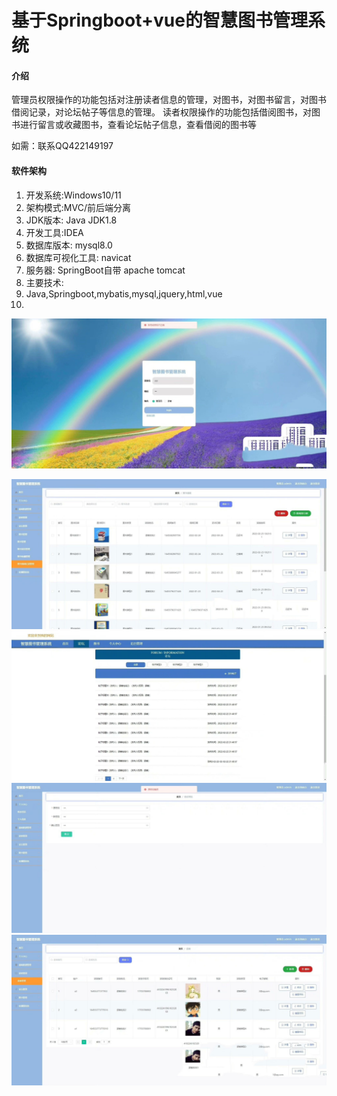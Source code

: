 # 基于Springboot+vue的智慧图书管理系统

#### 介绍
管理员权限操作的功能包括对注册读者信息的管理，对图书，对图书留言，对图书借阅记录，对论坛帖子等信息的管理。
读者权限操作的功能包括借阅图书，对图书进行留言或收藏图书，查看论坛帖子信息，查看借阅的图书等

如需：联系QQ422149197
#### 软件架构

1. 开发系统:Windows10/11
1. 架构模式:MVC/前后端分离
1. JDK版本: Java JDK1.8
1. 开发工具:IDEA
1. 数据库版本: mysql8.0
1. 数据库可视化工具: navicat
1. 服务器: SpringBoot自带 apache tomcat
1. 主要技术:
1. Java,Springboot,mybatis,mysql,jquery,html,vue
1. 

![输入图片说明](%E5%BE%AE%E4%BF%A1%E5%9B%BE%E7%89%87_20240419132442.jpg)

![输入图片说明](%E5%BE%AE%E4%BF%A1%E5%9B%BE%E7%89%87_20240419132457.jpg)
![输入图片说明](%E5%BE%AE%E4%BF%A1%E5%9B%BE%E7%89%87_20240419132505.jpg)
![输入图片说明](%E5%BE%AE%E4%BF%A1%E5%9B%BE%E7%89%87_20240419132508.jpg)
![输入图片说明](%E5%BE%AE%E4%BF%A1%E5%9B%BE%E7%89%87_20240419132512.jpg)
